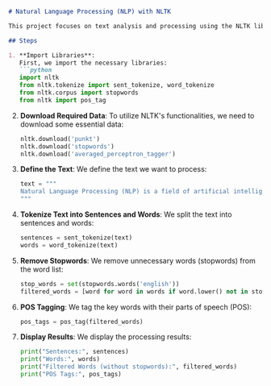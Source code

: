 ```markdown
# Natural Language Processing (NLP) with NLTK

This project focuses on text analysis and processing using the NLTK library in Python. The goal is to analyze text and extract key information from it.

## Steps

1. **Import Libraries**:
   First, we import the necessary libraries:
   ```python
   import nltk
   from nltk.tokenize import sent_tokenize, word_tokenize
   from nltk.corpus import stopwords
   from nltk import pos_tag
   ```

2. **Download Required Data**:
   To utilize NLTK's functionalities, we need to download some essential data:
   ```python
   nltk.download('punkt')
   nltk.download('stopwords')
   nltk.download('averaged_perceptron_tagger')
   ```

3. **Define the Text**:
   We define the text we want to process:
   ```python
   text = """
   Natural Language Processing (NLP) is a field of artificial intelligence that gives computers the ability to understand text and spoken words in much the same way human beings can.
   """
   ```

4. **Tokenize Text into Sentences and Words**:
   We split the text into sentences and words:
   ```python
   sentences = sent_tokenize(text)
   words = word_tokenize(text)
   ```

5. **Remove Stopwords**:
   We remove unnecessary words (stopwords) from the word list:
   ```python
   stop_words = set(stopwords.words('english'))
   filtered_words = [word for word in words if word.lower() not in stop_words]
   ```

6. **POS Tagging**:
   We tag the key words with their parts of speech (POS):
   ```python
   pos_tags = pos_tag(filtered_words)
   ```

7. **Display Results**:
   We display the processing results:
   ```python
   print("Sentences:", sentences)
   print("Words:", words)
   print("Filtered Words (without stopwords):", filtered_words)
   print("POS Tags:", pos_tags)
   ```

